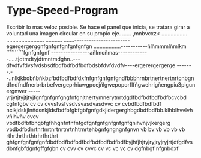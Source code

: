 # Type-Speed-Program
Escribir lo mas veloz posible.
Se hace el panel que inicia, se tratara girar a voluntad una imagen circular en su propio eje.
......
,mnbvcxz<
.................
.........................
...........
.......-----------------------egergergerggnfgnfgnfgnfgnfgnfgn
..................-----------ñlñmmmlñmlkm´´´´´´´´´´fgnfgnfgnf
----------------añlmcñmas-------------.....tjdtmdtyjdtmntmdghn..---dfvdfvfdvsfvdsbsdfbdfbdfbdfbdfbdsbfdvfdvdfv----ergerergergerge
-------.--..nlkjkbobñbñkbzfbdfbdfbdfdxfnfgnfgnfgnfgndfbbbhrnbrtnertnertnrtcnbgndfndfndfnerbrbrbefvergeprhiuwgpoejñlgwepoporflfñgwehrigñengpiu3pigunergnwer
-----yrjytjtyjtjtyjfgnfgnfgnfgngfnfgnjtnertymnerytnrtdgdfbdfbdfbdfbdfbcvcbd cgfnfgbv cv cv cvvsfvsfvsdvsvasdvasdvvc cv cvbdfbdfbdfbdf
nclkjdskjlnñdsnkjldsfbdfbfgbfgbfgnfgdkjldergerghbgdbdfbdfbb.klhblhvvlvhvñihvñv cvcv vbdfbdfbfbngbfgfhhgnfnfnfnfgdfgnfgnfgnfgnfgnfgnihvñjvjkergerg
vbdbdfbdnrtnrtnrtnrtnrtnrtnhtrnrtehbgnfgngngnfgnvn vb bv vb vb vb vb
rthrthrthrthtrhrthrthrt
ghfgnfgnfgnfgnfdbdfbdfbdfbdfbdfbdfbdfbdfbdfbyjhfjhjtyjryjryjryjrtjdfgdfvsdbnfgbfdgnfgffgfgbn
cv cvv  cv cvvc cv vc vc vc cv dgfnbgf nfgnbdxf
